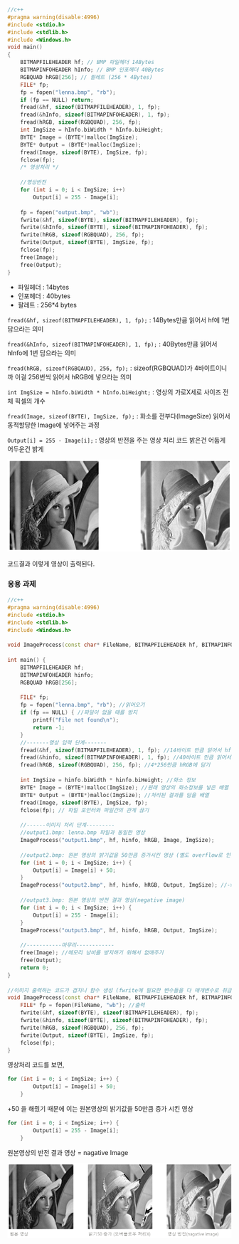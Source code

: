 ```cpp
//c++
#pragma warning(disable:4996)
#include <stdio.h>
#include <stdlib.h>
#include <Windows.h>
void main()
{
	BITMAPFILEHEADER hf; // BMP 파일헤더 14Bytes
	BITMAPINFOHEADER hInfo; // BMP 인포헤더 40Bytes
	RGBQUAD hRGB[256]; // 팔레트 (256 * 4Bytes)
	FILE* fp;
	fp = fopen("lenna.bmp", "rb");
	if (fp == NULL) return;
	fread(&hf, sizeof(BITMAPFILEHEADER), 1, fp);
	fread(&hInfo, sizeof(BITMAPINFOHEADER), 1, fp);
	fread(hRGB, sizeof(RGBQUAD), 256, fp);
	int ImgSize = hInfo.biWidth * hInfo.biHeight;
	BYTE* Image = (BYTE*)malloc(ImgSize);
	BYTE* Output = (BYTE*)malloc(ImgSize);
	fread(Image, sizeof(BYTE), ImgSize, fp);
	fclose(fp);
	/* 영상처리 */

	//영상반전
	for (int i = 0; i < ImgSize; i++)
		Output[i] = 255 - Image[i];

	fp = fopen("output.bmp", "wb");
	fwrite(&hf, sizeof(BYTE), sizeof(BITMAPFILEHEADER), fp);
	fwrite(&hInfo, sizeof(BYTE), sizeof(BITMAPINFOHEADER), fp);
	fwrite(hRGB, sizeof(RGBQUAD), 256, fp);
	fwrite(Output, sizeof(BYTE), ImgSize, fp);
	fclose(fp);
	free(Image);
	free(Output);
}
```

- 파일헤더 : 14bytes
- 인포헤더 : 40bytes
- 팔레트 : 256*4 bytes

`fread(&hf, sizeof(BITMAPFILEHEADER), 1, fp);` : 14Bytes만큼 읽어서 hf에 1번 담으라는 의미

`fread(&hInfo, sizeof(BITMAPINFOHEADER), 1, fp);` : 40Bytes만큼 읽어서 hInfo에 1번 담으라는 의미

`fread(hRGB, sizeof(RGBQAUD), 256, fp);` : sizeof(RGBQUAD)가 4바이트이니까 이걸 256번씩 읽어서 hRGB에 넣으라는 의미

`int ImgSize = hInfo.biWidth * hInfo.biHeight;` : 영상의 가로X세로 사이즈 전체 픽셀의 개수

`fread(Image, sizeof(BYTE), ImgSize, fp);` : 화소를 전부다(ImageSize) 읽어서 동적할당한 Image에 넣어주는 과정

`Output[i] = 255 - Image[i];` : 영상의 반전을 주는 영상 처리 코드 밝은건 어둡게 어두운건 밝게

![실습결과](./img/pr01.png)

코드결과 이렇게 영상이 출력된다.

### 응용 과제

```cpp
//c++
#pragma warning(disable:4996) 
#include <stdio.h>
#include <stdlib.h> 
#include <Windows.h> 

void ImageProcess(const char* FileName, BITMAPFILEHEADER hf, BITMAPINFOHEADER hinfo, RGBQUAD* hRGB, BYTE* Output, int ImgSize);

int main() {
	BITMAPFILEHEADER hf;
	BITMAPINFOHEADER hinfo;
	RGBQUAD hRGB[256];

	FILE* fp;
	fp = fopen("lenna.bmp", "rb"); //읽어오기
	if (fp == NULL) { //파일이 없을 때를 방지
		printf("File not found\n");
		return -1;
	}
	//-------영상 입력 단계-------
	fread(&hf, sizeof(BITMAPFILEHEADER), 1, fp); //14바이트 만큼 읽어서 hf에 담기
	fread(&hinfo, sizeof(BITMAPINFOHEADER), 1, fp); //40바이트 만큼 읽어서 hinfo에 담기
	fread(hRGB, sizeof(RGBQUAD), 256, fp); //4*256만큼 hRGB에 담기

	int ImgSize = hinfo.biWidth * hinfo.biHeight; //화소 정보 
	BYTE* Image = (BYTE*)malloc(ImgSize); //원래 영상의 화소정보를 넣은 배열
	BYTE* Output = (BYTE*)malloc(ImgSize); //처리된 결과를 담을 배열
	fread(Image, sizeof(BYTE), ImgSize, fp);
	fclose(fp); // 파일 포인터와 파일간의 관계 끊기

	//------이미지 처리 단계---------
	//output1.bmp: lenna.bmp 파일과 동일한 영상
	ImageProcess("output1.bmp", hf, hinfo, hRGB, Image, ImgSize);

	//output2.bmp: 원본 영상의 밝기값을 50만큼 증가시킨 영상 (별도 overflow로 인한 클리핑처리는 필요없음)
	for (int i = 0; i < ImgSize; i++) {
		Output[i] = Image[i] + 50;
	}
	ImageProcess("output2.bmp", hf, hinfo, hRGB, Output, ImgSize); //-> 오버플로우? 검정색 부자연스러운 부분이 생김

	//output3.bmp: 원본 영상의 반전 결과 영상(negative image)
	for (int i = 0; i < ImgSize; i++) {
		Output[i] = 255 - Image[i];
	}
	ImageProcess("output3.bmp", hf, hinfo, hRGB, Output, ImgSize);

	//-----------마무리------------
	free(Image); //메모리 낭비를 방지하기 위해서 없애주기
	free(Output);
	return 0;
}

//이미지 출력하는 코드가 겹치니 함수 생성 (fwrite에 필요한 변수들을 다 매개변수로 취급)
void ImageProcess(const char* FileName, BITMAPFILEHEADER hf, BITMAPINFOHEADER hinfo, RGBQUAD* hRGB, BYTE* Output, int ImgSize) {
	FILE* fp = fopen(FileName, "wb"); //출력
	fwrite(&hf, sizeof(BYTE), sizeof(BITMAPFILEHEADER), fp);
	fwrite(&hinfo, sizeof(BYTE), sizeof(BITMAPINFOHEADER), fp);
	fwrite(hRGB, sizeof(RGBQUAD), 256, fp);
	fwrite(Output, sizeof(BYTE), ImgSize, fp);
	fclose(fp);
}
```

영상처리 코드를 보면,

```cpp
for (int i = 0; i < ImgSize; i++) {
		Output[i] = Image[i] + 50;
	}
```

+50 을 해줬기 때문에 이는 원본영상의 밝기값을 50만큼 증가 시킨 영상

```cpp
for (int i = 0; i < ImgSize; i++) {
		Output[i] = 255 - Image[i];
	}
```

원본영상의 반전 결과 영상 = nagative Image

![과제결과](./img/hw01.png)